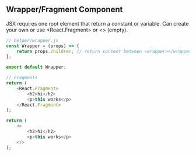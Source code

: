 ## Wrapper/Fragment Component

JSX requires one root element that return a constant or variable. Can create your own or use <React.Fragment> or <> (empty).

```javascript
// helper/wrapper.js
const Wrapper = (props) => {
    return props.children; // return content between <wrapper></wrapper>
};

export default Wrapper;
```

```javascript
// Fragments
return (
    <React.Fragment>
        <h2>hi</h2>
        <p>this works</p>
    </React.Fragment>
);

return (
    <>
        <h2>hi</h2>
        <p>this works</p>
    </>
);
```
